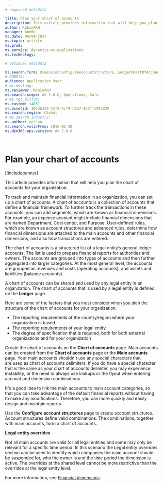 ```yaml
---
# required metadata

title: Plan your chart of accounts
description: This article provides information that will help you plan the chart of accounts for your organization.
author: RobinARH
manager: AnnBe
ms.date: 04/04/2017
ms.topic: article
ms.prod: 
ms.service: dynamics-ax-applications
ms.technology: 

# optional metadata

ms.search.form: DimensionConfigureAccountStructure, LedgerChartOfAccounts
# ROBOTS: 
audience: Application User
# ms.devlang: 
ms.reviewer: RobinARH
ms.search.scope: AX 7.0.0, Operations, Core
# ms.tgt_pltfrm: 
ms.custom: 14051
ms.assetid: 10edb129-33f0-4cf9-b2a7-4b7ffa09b229
ms.search.region: Global
# ms.search.industry: 
ms.author: aolson
ms.search.validFrom: 2016-02-28
ms.dyn365.ops.version: AX 7.0.0

---
```


# Plan your chart of accounts

[!include[banner](../includes/banner.md)]


This article provides information that will help you plan the chart of accounts for your organization.

To track and maintain financial information in an organization, you can set up a chart of accounts. A chart of accounts is a collection of accounts that define a financial framework. To further track the transactions in these accounts, you can add segments, which are known as financial dimensions. For example, an expense account might include financial dimensions that are named Department, Cost center, and Purpose. User-defined rules, which are known as account structures and advanced rules, determine how financial dimensions are attached to the main accounts and other financial dimensions, and also how transactions are entered. 

The chart of accounts is a structured list of a legal entity’s general ledger accounts. The list is used to prepare financial reports for authorities and owners. The accounts are grouped into types of accounts and then further aggregated into larger categories. At the most general level, the accounts are grouped as revenues and costs (operating accounts), and assets and liabilities (balance accounts). 

A chart of accounts can be shared and used by any legal entity in an organization. The chart of accounts that is used by a legal entity is defined on the **Ledger** page. 

Here are some of the factors that you must consider when you plan the structure of the chart of accounts for your organization:

-   The reporting requirements of the country/region where your organization is based
-   The reporting requirements of your legal entity
-   The degree of specification that is required, both for both external organizations and for your organization

Create the chart of accounts on the **Chart of accounts** page. Main accounts can be created from the **Chart of accounts** page or the **Main accounts** page. Your main accounts shouldn't use any special characters that are used as chart of accounts delimiters. If you do have a special character that is the same as your chart of accounts delimiter, you may experience instability, or the need to always use lookups or the flyout when entering account and dimension combinations. 

It's a good idea to link the main accounts to main account categories, so that you can take advantage of the default financial reports without having to make any modifications. Therefore, you can more quickly and easily design and maintain reports. 

Use the **Configure account structures** page to create account structures. Account structures define valid combinations. The combinations, together with main accounts, form a chart of accounts. 

**Legal entity overrides** 

Not all main accounts are valid for all legal entities and some may only be relevant for a specific time period. In this scenario the Legal entity overrides section can be used to identify which companies the main account should be suspended for, who the owner is and the time period the dimension is active. The overrides at the shared level cannot be more restrictive than the overrides at the legal entity level.

For more information, see [Financial dimensions](financial-dimensions.md).



